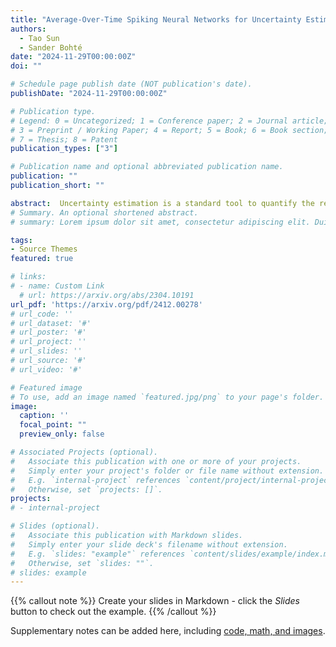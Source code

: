 ```yaml
---
title: "Average-Over-Time Spiking Neural Networks for Uncertainty Estimation in Regression"
authors:
  - Tao Sun
  - Sander Bohté
date: "2024-11-29T00:00:00Z"
doi: ""

# Schedule page publish date (NOT publication's date).
publishDate: "2024-11-29T00:00:00Z"

# Publication type.
# Legend: 0 = Uncategorized; 1 = Conference paper; 2 = Journal article;
# 3 = Preprint / Working Paper; 4 = Report; 5 = Book; 6 = Book section;
# 7 = Thesis; 8 = Patent
publication_types: ["3"]

# Publication name and optional abbreviated publication name.
publication: ""
publication_short: ""

abstract:  Uncertainty estimation is a standard tool to quantify the reliability of modern deep learning models, and crucial for many real-world applications. However, efficient uncertainty estimation methods for spiking neural networks, particularly for regression models, have been lacking. Here, we introduce two methods that adapt the Average-Over-Time Spiking Neural Network (AOT-SNN) framework to regression tasks, enhancing uncertainty estimation in event-driven models. The first method uses the heteroscedastic Gaussian approach, where SNNs predict both the mean and variance at each time step, thereby generating a conditional probability distribution of the target variable. The second method leverages the Regression-as-Classification (RAC) approach, reformulating regression as a classification problem to facilitate uncertainty estimation. We evaluate our approaches on both a toy dataset and several benchmark datasets, demonstrating that the proposed AOT-SNN models achieve performance comparable to or better than state-of-the-art deep neural network methods, particularly in uncertainty estimation. Our findings highlight the potential of SNNs for uncertainty estimation in regression tasks, providing an efficient and biologically inspired alternative for applications requiring both accuracy and energy efficiency.
# Summary. An optional shortened abstract.
# summary: Lorem ipsum dolor sit amet, consectetur adipiscing elit. Duis posuere tellus ac convallis placerat. Proin tincidunt magna sed ex sollicitudin condimentum.

tags:
- Source Themes
featured: true

# links:
# - name: Custom Link
  # url: https://arxiv.org/abs/2304.10191
url_pdf: 'https://arxiv.org/pdf/2412.00278'
# url_code: ''
# url_dataset: '#'
# url_poster: '#'
# url_project: ''
# url_slides: ''
# url_source: '#'
# url_video: '#'

# Featured image
# To use, add an image named `featured.jpg/png` to your page's folder. 
image:
  caption: ''
  focal_point: ""
  preview_only: false

# Associated Projects (optional).
#   Associate this publication with one or more of your projects.
#   Simply enter your project's folder or file name without extension.
#   E.g. `internal-project` references `content/project/internal-project/index.md`.
#   Otherwise, set `projects: []`.
projects:
# - internal-project

# Slides (optional).
#   Associate this publication with Markdown slides.
#   Simply enter your slide deck's filename without extension.
#   E.g. `slides: "example"` references `content/slides/example/index.md`.
#   Otherwise, set `slides: ""`.
# slides: example
---
```


{{% callout note %}}
Create your slides in Markdown - click the *Slides* button to check out the example.
{{% /callout %}}

Supplementary notes can be added here, including [code, math, and images](https://wowchemy.com/docs/writing-markdown-latex/).
